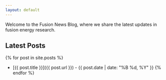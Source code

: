 ```yaml
---
layout: default
---
```


Welcome to the Fusion News Blog, where we share the latest updates in fusion energy research.

## Latest Posts
{% for post in site.posts %}
  * [{{ post.title }}]({{ post.url }}) - {{ post.date | date: "%B %d, %Y" }}
{% endfor %}
